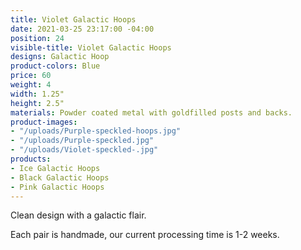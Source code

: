```yaml
---
title: Violet Galactic Hoops
date: 2021-03-25 23:17:00 -04:00
position: 24
visible-title: Violet Galactic Hoops
designs: Galactic Hoop
product-colors: Blue
price: 60
weight: 4
width: 1.25"
height: 2.5"
materials: Powder coated metal with goldfilled posts and backs.
product-images:
- "/uploads/Purple-speckled-hoops.jpg"
- "/uploads/Purple-speckled.jpg"
- "/uploads/Violet-speckled-.jpg"
products:
- Ice Galactic Hoops
- Black Galactic Hoops
- Pink Galactic Hoops
---
```


Clean design with a galactic flair.

Each pair is handmade, our current processing time is 1-2 weeks.